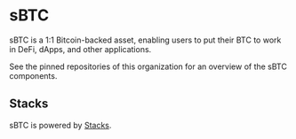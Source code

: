 # sBTC

sBTC is a 1:1 Bitcoin-backed asset, enabling users to put their BTC to work in DeFi, dApps, and other applications. 

See the pinned repositories of this organization for an overview of the sBTC components.

## Stacks

sBTC is powered by [Stacks](https://github.com/stacks-network).
